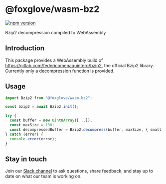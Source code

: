 # @foxglove/wasm-bz2

[![npm version](https://img.shields.io/npm/v/@foxglove/wasm-bz2)](https://www.npmjs.com/package/@foxglove/wasm-bz2)

Bzip2 decompression compiled to WebAssembly

## Introduction

This package provides a WebAssembly build of https://gitlab.com/federicomenaquintero/bzip2, the official Bzip2 library. Currently only a decompression function is provided.

## Usage

```ts
import Bzip2 from "@foxglove/wasm-bz2";

const bzip2 = await Bzip2.init();

try {
  const buffer = new Uint8Array([...]);
  const maxSize = 100;
  const decompressedBuffer = Bzip2.decompress(buffer, maxSize, { small: false });
} catch (error) {
  console.error(error);
}
```

## Stay in touch

Join our [Slack channel](https://foxglove.dev/join-slack) to ask questions, share feedback, and stay up to date on what our team is working on.

